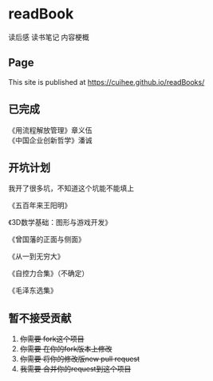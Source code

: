 # readBook  

读后感 读书笔记 内容梗概

## Page  

This site is published at <https://cuihee.github.io/readBooks/>  

## 已完成

《用流程解放管理》章义伍  
《中国企业创新哲学》潘诚  

## 开坑计划  

我开了很多坑，不知道这个坑能不能填上  

《五百年来王阳明》  

《3D数学基础：图形与游戏开发》  

《曾国藩的正面与侧面》  

《从一到无穷大》  

《自控力合集》（不确定）  

《毛泽东选集》  

## 暂不接受贡献

1. ~~你需要 fork这个项目~~
2. ~~你需要 在你的fork版本上修改~~
3. ~~你需要 将你的修改版new pull request~~
4. ~~我需要 合并你的request到这个项目~~
